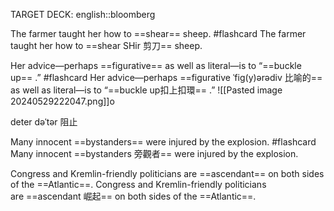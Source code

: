 TARGET DECK: english::bloomberg

The farmer taught her how to ==shear== sheep. #flashcard 
The farmer taught her how to ==shear SHir 剪刀== sheep.

Her advice—perhaps ==figurative== as well as literal—is to “==buckle up== .” #flashcard 
Her advice—perhaps ==figurative ˈfiɡ(y)ərədiv 比喻的== as well as literal—is to “==buckle up扣上扣環== .”
![[Pasted image 20240529222047.png]]o

deter 
dəˈtər 阻止

Many innocent ==bystanders== were injured by the explosion. #flashcard 
Many innocent ==bystanders 旁觀者== were injured by the explosion.

Congress and Kremlin-friendly politicians are ==ascendant== on both sides of the ==Atlantic==.
Congress and Kremlin-friendly politicians are ==ascendant 崛起== on both sides of the ==Atlantic==.